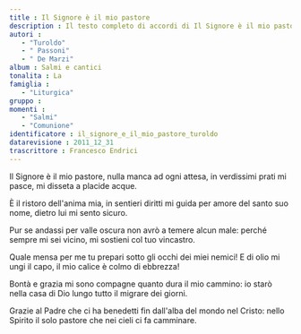 ```yaml
--- 
title : Il Signore è il mio pastore
description : Il testo completo di accordi di Il Signore è il mio pastore. Inseriscila nel tuo canzoniere!
autori : 
   - "Turoldo"
   - " Passoni"
   - " De Marzi"
album : Salmi e cantici
tonalita : La
famiglia : 
   - "Liturgica"
gruppo : 
momenti : 
   - "Salmi"
   - "Comunione"
identificatore : il_signore_e_il_mio_pastore_turoldo
datarevisione : 2011_12_31
trascrittore : Francesco Endrici
--- 
```




Il Signore è il mio pastore,
nulla manca ad ogni attesa, 
in verdissimi prati mi pasce,
mi disseta a placide acque.


È il ristoro dell'anima mia,
in sentieri diritti mi guida 
per amore del santo suo nome,
dietro lui mi sento sicuro.


Pur se andassi per valle oscura
non avrò a temere alcun male: 
perché sempre mi sei vicino,
mi sostieni col tuo vincastro.


Quale mensa per me tu prepari
sotto gli occhi dei miei nemici! 
E di olio mi ungi il capo,
il mio calice è colmo di ebbrezza!


Bontà e grazia mi sono compagne
quanto dura il mio cammino: 
io starò nella casa di Dio
lungo tutto il migrare dei giorni.


Grazie al Padre che ci ha benedetti
fin dall'alba del mondo nel Cristo: 
nello Spirito il solo pastore
che nei cieli ci fa camminare.


